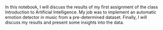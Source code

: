 In this notebook, I will discuss the results of my first assignment of the class Introduction to Artificial Intelligence. My job was to implement an automatic emotion detector in music from a pre-determined dataset. Finally, I will discuss my results and present some insights into the data.